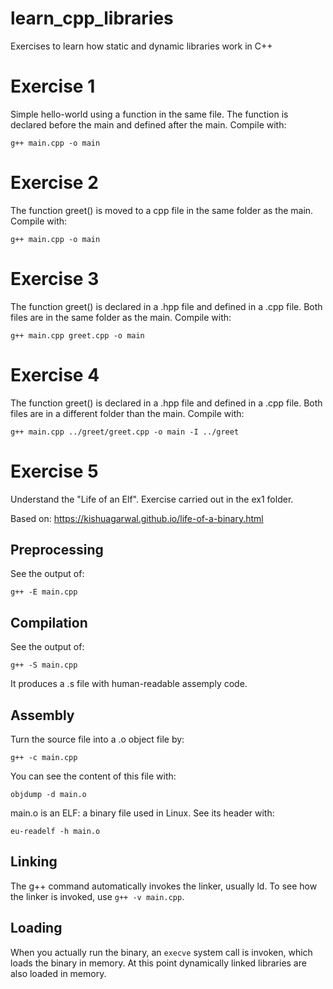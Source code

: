 # learn_cpp_libraries
Exercises to learn how static and dynamic libraries work in C++

# Exercise 1
Simple hello-world using a function in the same file.
The function is declared before the main and defined after the main.
Compile with:
```
g++ main.cpp -o main
```

# Exercise 2
The function greet() is moved to a cpp file in the same folder as the main.
Compile with:
```
g++ main.cpp -o main
```

# Exercise 3
The function greet() is declared in a .hpp file and defined in a .cpp file.
Both files are in the same folder as the main.
Compile with:
```
g++ main.cpp greet.cpp -o main
```

# Exercise 4
The function greet() is declared in a .hpp file and defined in a .cpp file.
Both files are in a different folder than the main.
Compile with:
```
g++ main.cpp ../greet/greet.cpp -o main -I ../greet
```

# Exercise 5
Understand the "Life of an Elf". Exercise carried out in the ex1 folder.

Based on: https://kishuagarwal.github.io/life-of-a-binary.html

## Preprocessing
See the output of:
```
g++ -E main.cpp
```

## Compilation
See the output of:
```
g++ -S main.cpp
```
It produces a .s file with human-readable assemply code.

## Assembly
Turn the source file into a .o object file by:
```
g++ -c main.cpp
```
You can see the content of this file with:
```
objdump -d main.o
```
main.o is an ELF: a binary file used in Linux. See its header with:
```
eu-readelf -h main.o
```

## Linking
The g++ command automatically invokes the linker, usually ld. To see how the linker is invoked, use `g++ -v main.cpp`.

## Loading
When you actually run the binary, an `execve` system call is invoken, which loads the binary in memory. At this point dynamically linked libraries are also loaded in memory.


